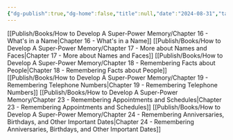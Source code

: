 ```yaml
---
{"dg-publish":true,"dg-home":false,"title":null,"date":"2024-08-31","tags":["#books","#memory","#How_to_Develop_A_Super_Power_Memory"],"Group":"Group4","permalink":"/publish/books/how-to-develop-a-super-power-memory/nhom-4-ghi-nho-thong-tin-ca-nhan-va-cac-moi-quan-he/","dgPassFrontmatter":true,"noteIcon":"","updated":"2025-01-30T14:26:47.472+07:00"}
---
```


[[Publish/Books/How to Develop A Super-Power Memory/Chapter 16 - What's in a Name\|Chapter 16 - What's in a Name]]
[[Publish/Books/How to Develop A Super-Power Memory/Chapter 17 - More about Names and Faces\|Chapter 17 - More about Names and Faces]]
[[Publish/Books/How to Develop A Super-Power Memory/Chapter 18 - Remembering Facts about People\|Chapter 18 - Remembering Facts about People]]
[[Publish/Books/How to Develop A Super-Power Memory/Chapter 19 - Remembering Telephone Numbers\|Chapter 19 - Remembering Telephone Numbers]]
[[Publish/Books/How to Develop A Super-Power Memory/Chapter 23 - Remembering Appointments and Schedules\|Chapter 23 - Remembering Appointments and Schedules]]
[[Publish/Books/How to Develop A Super-Power Memory/Chapter 24 - Remembering Anniversaries, Birthdays, and Other Important Dates\|Chapter 24 - Remembering Anniversaries, Birthdays, and Other Important Dates]]

